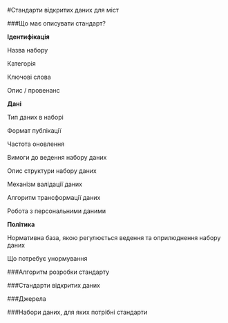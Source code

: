#Стандарти відкритих даних для міст

###Що має описувати стандарт?

**Ідентифікація**

Назва набору

Категорія

Ключові слова

Опис / провенанс

**Дані**

Тип даних в наборі

Формат публікації

Частота оновлення

Вимоги до ведення набору даних

Опис структури набору даних

Механізм валідації даних

Алгоритм трансформації даних

Робота з персональними даними

**Політика**

Нормативна база, якою регулюється ведення та оприлюднення набору даних

Що потребує унормування


###Алгоритм розробки стандарту

###Стандарти відкритих даних

###Джерела

###Набори даних, для яких потрібні стандарти
